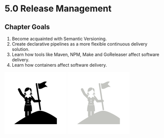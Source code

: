 # 5.0 Release Management

## Chapter Goals

 1. Become acquainted with Semantic Versioning.
 2. Create declarative pipelines as a more flexible continuous delivery solution.
 3. Learn how tools like Maven, NPM, Make and GoReleaser affect software delivery.
 4. Learn how containers affect software delivery.

![goals image](../img/goals_light.svg ':size=100x100 :class=light-mode-icon :alt= goal image; light mode')
![goals image](../img/goals_dark.svg ':size=100x100 :class=dark-mode-icon :alt= goal image; dark mode')
